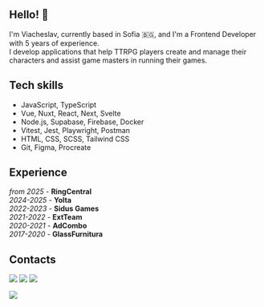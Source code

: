 ## Hello! 👋

I'm Viacheslav, currently based in Sofia 🇧🇬, and I'm a Frontend Developer with 5 years of experience.  
I develop applications that help TTRPG players create and manage their characters and assist game masters in running their games.

## Tech skills
* JavaScript, TypeScript
* Vue, Nuxt, React, Next, Svelte
* Node.js, Supabase, Firebase, Docker
* Vitest, Jest, Playwright, Postman
* HTML, CSS, SCSS, Tailwind CSS
* Git, Figma, Procreate

## Experience 
*from 2025* - **RingCentral**  
*2024-2025* - **Yolta**  
*2022-2023* - **Sidus Games**  
*2021-2022* - **ExtTeam**  
*2020-2021* - **AdCombo**  
*2017-2020* - **GlassFurnitura**

## Contacts
[![](https://img.shields.io/badge/telegram-brightsdays-blue)](https://t.me/brightsdays) [![](https://img.shields.io/badge/mail-brightsdayss@gmail.com-blue)](mailto:brightsdayss@gmail.com) [![](https://img.shields.io/badge/linkedin-viacheslav_ivanov-informational)](https://www.linkedin.com/in/brightsdays)

[![](https://img.shields.io/badge/Join%20my%20Patreon!-8A2BE2)](https://www.patreon.com/brightsdays/)
